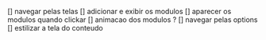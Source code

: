 [] navegar pelas telas
[] adicionar e exibir os modulos
[] aparecer os modulos quando clickar
[] animacao dos modulos ?
[] navegar pelas options
[] estilizar a tela do conteudo
